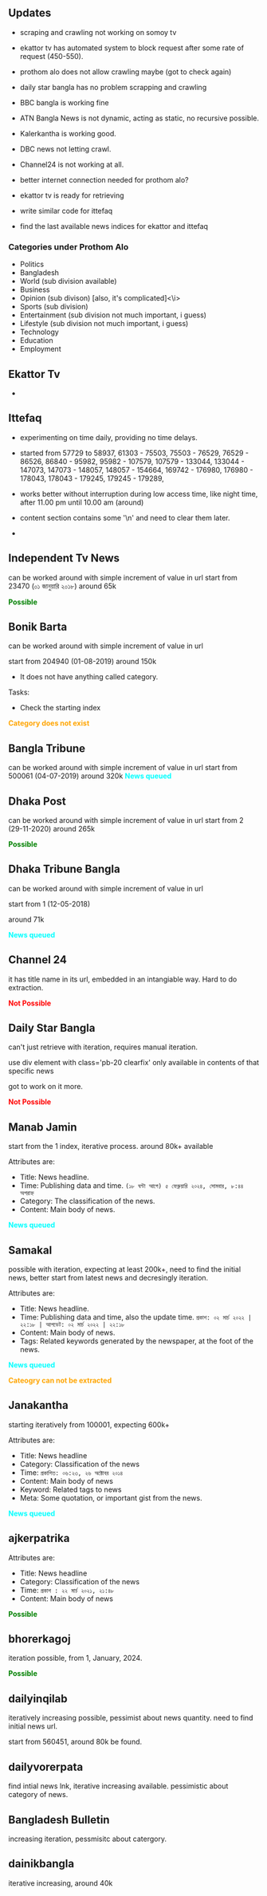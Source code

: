 <h2> Updates </h2>

- scraping and crawling not working on somoy tv
- ekattor tv has automated system to block request after some rate of request (450-550).
- prothom alo does not allow crawling maybe (got to check again)

- daily star bangla has no problem scrapping and crawling

- BBC bangla is working fine

- ATN Bangla News is not dynamic, acting as static, no recursive possible.

- Kalerkantha is working good.


- DBC news not letting crawl.


- Channel24 is not working at all.


- better internet connection needed for prothom alo?

- ekattor tv is ready for retrieving

- write similar code for ittefaq

- find the last available news indices for ekattor and ittefaq










<h3>Categories under Prothom Alo </h3>

- Politics
- Bangladesh
- World (sub division available)
- Business
- Opinion (sub divison) [also, it's complicated]<\i>
- Sports (sub division)
- Entertainment (sub division not much important, i guess)
- Lifestyle (sub division not much important, i guess)
- Technology
- Education
- Employment





<h2> Ekattor Tv </h2>

-




<h2> Ittefaq </h2>

- experimenting on time daily, providing no time delays.

- started from 57729 to 58937, 61303 - 75503, 75503 - 76529, 76529 - 86526, 86840 - 95982, 95982 - 107579, 107579 - 133044, 133044 - 147073, 147073 - 148057, 148057 - 154664,  169742 - 176980, 176980 - 178043, 178043 - 179245, 179245 - 179289, 

- works better without interruption during low access time, like night time, after 11.00 pm until 10.00 am (around)

- content section contains some '\n' and need to clear them later.

- 






<h2> Independent Tv News </h2>

can be worked around with simple increment of value in url
start from 23470 (০১ জানুয়ারি ২০১৮)
around 65k

<span style="color:green;"><strong>Possible</strong></span>

<h2> Bonik Barta </h2>

can be worked around with simple increment of value in url

start from 204940 (01-08-2019)
around 150k
- It does not have anything called category.

Tasks:
- Check the starting index

<span style="color:orange;"><strong>Category does not exist</strong></span>

<h2> Bangla Tribune </h2>

can be worked around with simple increment of value in url
start from 500061 (04-07-2019)
around 320k
<span style="color:cyan;"><strong>News queued</strong></span>


<h2> Dhaka Post </h2>
can be worked around with simple increment of value in url
start from 2 (29-11-2020)
around 265k

<span style="color:green;"><strong>Possible</strong></span>


<h2> Dhaka Tribune Bangla </h2>

can be worked around with simple increment of value in url

start from 1 (12-05-2018)

around 71k

<span style="color:cyan;"><strong>News queued</strong></span>



<h2>Channel 24 </h2>

it has title name in its url, embedded in an intangiable way.
Hard to do extraction.

<span style="color:red;"><strong>Not Possible</strong></span>


<h2> Daily Star Bangla </h2>

can't just retrieve with iteration, requires manual iteration.

use div element with class='pb-20 clearfix' only available in contents of that specific news

got to work on it more.

<span style="color:red;"><strong>Not Possible</strong></span>




<h2> Manab Jamin </h2>

start from the 1 index, iterative process.
around 80k+ available


Attributes are:
- Title: News headline.
- Time: Publishing data and time. ```(১৮ ঘন্টা আগে) ৫ ফেব্রুয়ারি ২০২৪, সোমবার, ৮:৪৪ অপরাহ্ন```
- Category: The classification of the news.
- Content: Main body of news.


<span style="color:cyan;"><strong>News queued</strong></span>


<h2> Samakal </h2>

possible with iteration, expecting at least 200k+, need to find the initial news, better start from latest news and decresingly iteration.


Attributes are:
- Title: News headline.
- Time: Publishing data and time, also the update time. ```প্রকাশ: ০২ মার্চ ২০২২ | ২২:১৮ | আপডেট: ০২ মার্চ ২০২২ | ২২:১৮```
- Content: Main body of news.
- Tags: Related keywords generated by the newspaper, at the foot of the news.

<span style="color:cyan;"><strong>News queued</strong></span>

<span style="color:orange;"><strong>Cateogry can not be extracted</strong></span>

<h2>Janakantha</h2>

starting iteratively from 100001, expecting 600k+

Attributes are:
- Title: News headline
- Category: Classification of the news
- Time: ``` প্রকাশিত: ০৬:২৩, ২৬ অক্টোবর ২০১৪ ```
- Content: Main body of news
- Keyword: Related tags to news
- Meta: Some quotation, or important gist from the news.


<span style="color:cyan;"><strong>News queued</strong></span>

<h2> ajkerpatrika </h2>

Attributes are:
- Title: News headline
- Category: Classification of the news
- Time: ```প্রকাশ : ২২ মার্চ ২০২১, ২১:৪৮ ```
- Content: Main body of news

<span style="color:green;"><strong>Possible</strong></span>

<h2> bhorerkagoj </h2>

iteration possible, from 1, January, 2024.

<span style="color:green;"><strong>Possible</strong></span>



<h2> dailyinqilab </h2>

iteratively increasing possible, pessimist about news quantity. need to find initial news url.

start from 560451, around 80k be found.

<h2> dailyvorerpata </h2>

find intial news lnk, iterative increasing available. pessimistic about category of news.

<h2> Bangladesh Bulletin </h2>

increasing iteration, pessmisitc about catergory.


<h2> dainikbangla </h2>

iterative increasing, around 40k
